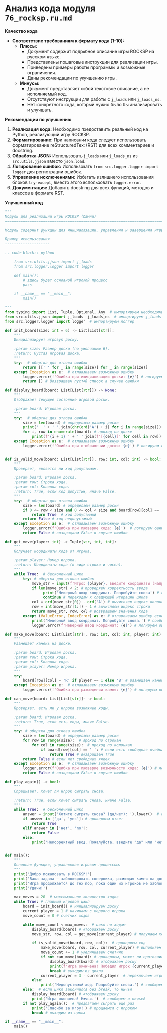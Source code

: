 # Анализ кода модуля `76_rocksp.ru.md`

**Качество кода**
- **Соответствие требованиям к формату кода (1-10):**
  -   **Плюсы:**
        -   Документ содержит подробное описание игры ROCKSP на русском языке.
        -   Представлены пошаговые инструкции для реализации игры.
        -   Приведены примеры работы программы и возможные ограничения.
        -   Даны рекомендации по улучшению игры.
  -   **Минусы:**
        -   Документ представляет собой текстовое описание, а не исполняемый код.
        -   Отсутствуют инструкции для работы с `j_loads` или `j_loads_ns`.
        -   Нет конкретного кода, который нужно было бы анализировать и улучшать.

**Рекомендации по улучшению**
1.  **Реализация кода:** Необходимо предоставить реальный код на Python, реализующий игру ROCKSP.
2.  **Форматирование:** При написании кода следует использовать форматирование reStructuredText (RST) для всех комментариев и docstring.
3.  **Обработка JSON:** Использовать `j_loads` или `j_loads_ns` из `src.utils.jjson` вместо `json.load`.
4.  **Логирование ошибок:** Использовать `from src.logger.logger import logger` для регистрации ошибок.
5.  **Управление исключениями:** Избегать излишнего использования блоков `try-except`, вместо этого использовать `logger.error`.
6.  **Документация:** Добавить docstring для всех функций, методов и классов в формате RST.

**Улучшенный код**

```python
"""
Модуль для реализации игры ROCKSP (Камни)
=========================================================================================

Модуль содержит функции для инициализации, управления и завершения игры ROCKSP.

Пример использования
--------------------

.. code-block:: python

    from src.utils.jjson import j_loads
    from src.logger.logger import logger

    def main():
        # здесь будет основной игровой процесс
        pass

    if __name__ == "__main__":
        main()

"""
from typing import List, Tuple, Optional, Any  # импортируем необходимые типы
from src.utils.jjson import j_loads, j_loads_ns  # импортируем j_loads
from src.logger.logger import logger  # импортируем логгер

def init_board(size: int = 6) -> List[List[str]]:
    """
    Инициализирует игровую доску.

    :param size: Размер доски (по умолчанию 6).
    :return: Пустая игровая доска.
    """
    try:  # обертка для отлова ошибок
        return [[' ' for _ in range(size)] for _ in range(size)]
    except Exception as e:  # отлавливаем возможную ошибку
        logger.error(f'Ошибка при инициализации доски: {e}') # логируем ошибку
        return [] # Возвращаем пустой список в случае ошибки

def display_board(board: List[List[str]]) -> None:
    """
    Отображает текущее состояние игровой доски.

    :param board: Игровая доска.
    """
    try:  # обертка для отлова ошибок
        size = len(board) # определяем размер доски
        print('  ' + ' '.join(chr(ord('A') + i) for i in range(size)))  # печать буквенных координат
        for i, row in enumerate(board): # проход по доске
            print(f'{i + 1} ' + ' '.join(f'[{cell}]' for cell in row))  # печать строки доски
    except Exception as e:  # отлавливаем возможную ошибку
        logger.error(f'Ошибка при отображении доски: {e}') # логируем ошибку


def is_valid_move(board: List[List[str]], row: int, col: int) -> bool:
    """
    Проверяет, является ли ход допустимым.

    :param board: Игровая доска.
    :param row: Строка хода.
    :param col: Колонка хода.
    :return: True, если ход допустим, иначе False.
    """
    try:  # обертка для отлова ошибок
        size = len(board) # определяем размер доски
        if 0 <= row < size and 0 <= col < size and board[row][col] == ' ':
            return True  # ход допустимый
        return False # ход недопустимый
    except Exception as e:  # отлавливаем возможную ошибку
        logger.error(f'Ошибка при проверке хода: {e}')  # логируем ошибку
        return False # возвращаем False в случае ошибки

def get_move(player: int) -> Tuple[str, int, int]:
    """
    Получает координаты хода от игрока.

    :param player: Номер игрока.
    :return: Координаты хода (в виде строки и чисел).
    """
    while True:  # бесконечный цикл
        try: # обертка для отлова ошибок
            move_str = input(f'Игрок {player}, введите координаты (например, B2): ').upper()  # получаем ввод
            if len(move_str) < 2: # проверяем корректность ввода
                 print('Неверный ввод координат. Попробуйте снова') # сообщаем об ошибке
                 continue # переходим к следующей итерации цикла
            col = ord(move_str[0]) - ord('A') # вычисляем индекс колонки
            row = int(move_str[1:]) - 1 # вычисляем индекс строки
            return move_str, row, col # возвращаем значения хода
        except (ValueError, IndexError) as e: # отлавливаем ошибку если ввод неверный
            print('Неверный ввод координат. Попробуйте снова.') # сообщаем об ошибке
            logger.error(f'Неверный ввод координат: {e}') # логируем ошибку

def make_move(board: List[List[str]], row: int, col: int, player: int) -> None:
    """
    Размещает камень на доске.

    :param board: Игровая доска.
    :param row: Строка хода.
    :param col: Колонка хода.
    :param player: Номер игрока.
    """
    try:
        board[row][col] = 'R' if player == 1 else 'B' # размещаем камень
    except Exception as e:  # отлавливаем возможную ошибку
        logger.error(f'Ошибка при размещении камня: {e}') # логируем ошибку

def can_move(board: List[List[str]]) -> bool:
    """
    Проверяет, есть ли у игрока возможные ходы.

    :param board: Игровая доска.
    :return: True, если есть ходы, иначе False.
    """
    try: # обертка для отлова ошибок
        size = len(board) # определяем размер доски
        for row in range(size):  # проход по строкам
            for col in range(size):  # проход по колонкам
                if board[row][col] == ' ': # если есть свободная ячейка
                    return True # возвращаем True
        return False # если нет свободных ячеек
    except Exception as e:  # отлавливаем возможную ошибку
        logger.error(f'Ошибка при проверке возможности хода: {e}') # логируем ошибку
        return False # возвращаем False в случае ошибки

def play_again() -> bool:
    """
    Спрашивает, хочет ли игрок сыграть снова.

    :return: True, если хочет сыграть снова, иначе False.
    """
    while True:  # бесконечный цикл
        answer = input('Хотите сыграть снова? (да/нет): ').lower()  # получаем ответ
        if answer in ['да', 'yes']: # проверяем ответ
            return True
        elif answer in ['нет', 'no']:
            return False
        else:
            print('Некорректный ввод. Пожалуйста, введите "да" или "нет".') # сообщаем об ошибке


def main():
    """
    Основная функция, управляющая игровым процессом.
    """
    print('Добро пожаловать в ROCKSP!')
    print('Ваша задача — заблокировать соперника, размещая камни на доске.')
    print('Игра продолжается до тех пор, пока один из игроков не заблокирует соперника или пока не будет достигнуто максимальное количество ходов.')
    print('Удачи!')

    max_moves = 20  # максимальное количество ходов
    while True: # главный игровой цикл
        board = init_board() # инициализируем доску
        current_player = 1 # начинаем с первого игрока
        move_count = 0 # счетчик ходов

        while move_count < max_moves:  # цикл по ходам
            display_board(board) # отображаем доску
            move_str, row, col = get_move(current_player) # получаем ход игрока

            if is_valid_move(board, row, col):  # проверяем ход
                make_move(board, row, col, current_player) # выполняем ход
                move_count += 1 # увеличиваем счетчик
                if not can_move(board): # проверяем, может ли противник сделать ход
                    display_board(board) # отображаем доску
                    print(f'Игра окончена! Победил Игрок {current_player}.') # сообщаем о победе
                    break # выходим из цикла
                current_player = 3 - current_player  # переключаем игрока
            else:
                print('Недопустимый ход. Попробуйте снова.') # сообщаем об ошибке
        else:  # если цикл закончился без break, то ничья
            display_board(board) # отображаем доску
            print('Игра окончена! Ничья.')  # сообщаем о ничьей
        if not play_again():  # предлагаем сыграть еще раз
            print('Спасибо за игру!') # прощаемся с игроком
            break # выходим из цикла

if __name__ == "__main__":
    main()
```
